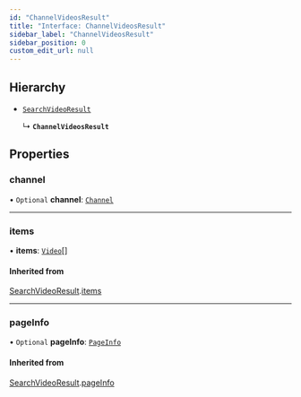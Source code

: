 ```yaml
---
id: "ChannelVideosResult"
title: "Interface: ChannelVideosResult"
sidebar_label: "ChannelVideosResult"
sidebar_position: 0
custom_edit_url: null
---
```


## Hierarchy

- [`SearchVideoResult`](SearchVideoResult.md)

  ↳ **`ChannelVideosResult`**

## Properties

### channel

• `Optional` **channel**: [`Channel`](Channel.md)

___

### items

• **items**: [`Video`](Video.md)[]

#### Inherited from

[SearchVideoResult](SearchVideoResult.md).[items](SearchVideoResult.md#items)

___

### pageInfo

• `Optional` **pageInfo**: [`PageInfo`](PageInfo.md)

#### Inherited from

[SearchVideoResult](SearchVideoResult.md).[pageInfo](SearchVideoResult.md#pageinfo)
